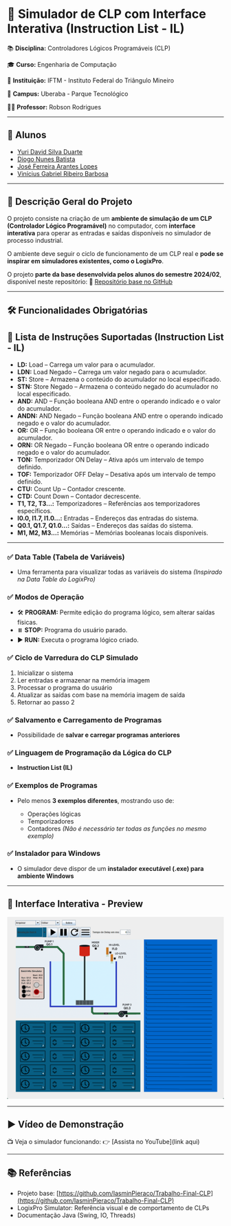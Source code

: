 # 🤖 Simulador de CLP com Interface Interativa (Instruction List - IL)

📚 **Disciplina:** Controladores Lógicos Programáveis (CLP)

🎓 **Curso:** Engenharia de Computação

🏫 **Instituição:** IFTM - Instituto Federal do Triângulo Mineiro

📍 **Campus:** Uberaba - Parque Tecnológico

👨‍🏫 **Professor:** Robson Rodrigues

---

## 👥 Alunos

* [Yuri David Silva Duarte](https://github.com/Boyuridod)
* [Diogo Nunes Batista](https://github.com/Diogo-NB)
* [José Ferreira Arantes Lopes](https://github.com/JoseArantes83)
* [Vinícius Gabriel Ribeiro Barbosa](https://github.com/ViniciusGRBarbosa)

---

## 📌 Descrição Geral do Projeto

O projeto consiste na criação de um **ambiente de simulação de um CLP (Controlador Lógico Programável)** no computador, com **interface interativa** para operar as entradas e saídas disponíveis no simulador de processo industrial.

O ambiente deve seguir o ciclo de funcionamento de um CLP real e **pode se inspirar em simuladores existentes, como o LogixPro**.

O projeto **parte da base desenvolvida pelos alunos do semestre 2024/02**, disponível neste repositório:
🔗 [Repositório base no GitHub](https://github.com/IasminPieraco/Trabalho-Final-CLP)

---

## 🛠️ Funcionalidades Obrigatórias

## 📝 Lista de Instruções Suportadas (Instruction List - IL)

* **LD:** Load – Carrega um valor para o acumulador.
* **LDN:** Load Negado – Carrega um valor negado para o acumulador.
* **ST:** Store – Armazena o conteúdo do acumulador no local especificado.
* **STN:** Store Negado – Armazena o conteúdo negado do acumulador no local especificado.
* **AND:** AND – Função booleana AND entre o operando indicado e o valor do acumulador.
* **ANDN:** AND Negado – Função booleana AND entre o operando indicado negado e o valor do acumulador.
* **OR:** OR – Função booleana OR entre o operando indicado e o valor do acumulador.
* **ORN:** OR Negado – Função booleana OR entre o operando indicado negado e o valor do acumulador.
* **TON:** Temporizador ON Delay – Ativa após um intervalo de tempo definido.
* **TOF:** Temporizador OFF Delay – Desativa após um intervalo de tempo definido.
* **CTU:** Count Up – Contador crescente.
* **CTD:** Count Down – Contador decrescente.
* **T1, T2, T3...:** Temporizadores – Referências aos temporizadores específicos.
* **I0.0, I1.7, I1.0...:** Entradas – Endereços das entradas do sistema.
* **Q0.1, Q1.7, Q1.0...:** Saídas – Endereços das saídas do sistema.
* **M1, M2, M3...:** Memórias – Memórias booleanas locais disponíveis.

---

### ✅ Data Table (Tabela de Variáveis)

* Uma ferramenta para visualizar todas as variáveis do sistema
  *(Inspirado na Data Table do LogixPro)*

### ✅ Modos de Operação

* 🛠️ **PROGRAM:** Permite edição do programa lógico, sem alterar saídas físicas.
* ⏸️ **STOP:** Programa do usuário parado.
* ▶️ **RUN:** Executa o programa lógico criado.

### ✅ Ciclo de Varredura do CLP Simulado

1. Inicializar o sistema
2. Ler entradas e armazenar na memória imagem
3. Processar o programa do usuário
4. Atualizar as saídas com base na memória imagem de saída
5. Retornar ao passo 2

### ✅ Salvamento e Carregamento de Programas

* Possibilidade de **salvar e carregar programas anteriores**

### ✅ Linguagem de Programação da Lógica do CLP

* **Instruction List (IL)**

### ✅ Exemplos de Programas

* Pelo menos **3 exemplos diferentes**, mostrando uso de:

  * Operações lógicas
  * Temporizadores
  * Contadores
    *(Não é necessário ter todas as funções no mesmo exemplo)*

### ✅ Instalador para Windows

* O simulador deve dispor de um **instalador executável (.exe) para ambiente Windows**

---

## 🎨 Interface Interativa - Preview

![Interface do Simulador](./docs/simulation_interface.png)

---

## ▶️ Vídeo de Demonstração

📺 Veja o simulador funcionando:
👉 [Assista no YouTube](link aqui)

---

## 📚 Referências

* Projeto base: [https://github.com/IasminPieraco/Trabalho-Final-CLP](https://github.com/IasminPieraco/Trabalho-Final-CLP)
* LogixPro Simulator: Referência visual e de comportamento de CLPs
* Documentação Java (Swing, IO, Threads)
